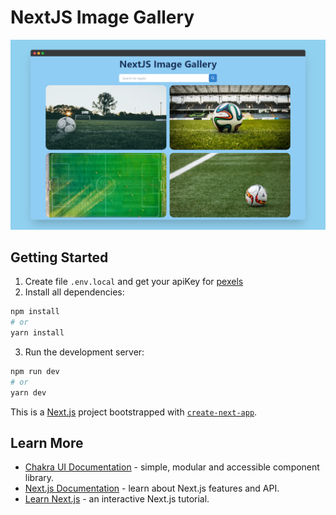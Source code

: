 # NextJS Image Gallery

![preview](public/preview.webp)

## Getting Started

1. Create file `.env.local` and get your apiKey for [pexels](https://www.pexels.com/)
2. Install all dependencies:

```bash
npm install
# or
yarn install
```

3. Run the development server:

```bash
npm run dev
# or
yarn dev
```

This is a [Next.js](https://nextjs.org/) project bootstrapped with [`create-next-app`](https://github.com/vercel/next.js/tree/canary/packages/create-next-app).

## Learn More

- [Chakra UI Documentation](https://chakra-ui.com/) - simple, modular and accessible component library.
- [Next.js Documentation](https://nextjs.org/docs) - learn about Next.js features and API.
- [Learn Next.js](https://nextjs.org/learn) - an interactive Next.js tutorial.
